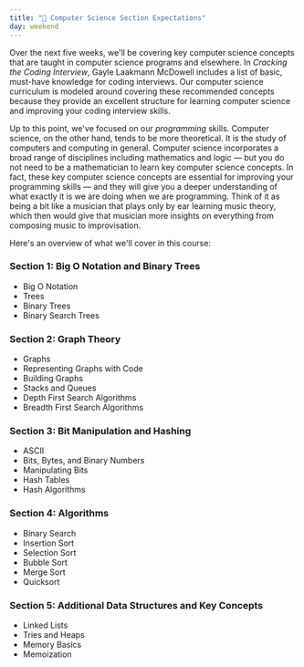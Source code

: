 ```yaml
---
title: "📓 Computer Science Section Expectations"
day: weekend
---
```


Over the next five weeks, we'll be covering key computer science concepts that are taught in computer science programs and elsewhere. In _Cracking the Coding Interview_, Gayle Laakmann McDowell includes a list of basic, must-have knowledge for coding interviews. Our computer science curriculum is modeled around covering these recommended concepts because they provide an excellent structure for learning computer science and improving your coding interview skills.

Up to this point, we've focused on our _programming_ skills. Computer science, on the other hand, tends to be more theoretical. It is the study of computers and computing in general. Computer science incorporates a broad range of disciplines including mathematics and logic — but you do not need to be a mathematician to learn key computer science concepts. In fact, these key computer science concepts are essential for improving your programming skills — and they will give you a deeper understanding of what exactly it is we are doing when we are programming. Think of it as being a bit like a musician that plays only by ear learning music theory, which then would give that musician more insights on everything from composing music to improvisation.

Here's an overview of what we'll cover in this course:

### Section 1: Big O Notation and Binary Trees

* Big O Notation
* Trees
* Binary Trees
* Binary Search Trees

### Section 2: Graph Theory

* Graphs
* Representing Graphs with Code
* Building Graphs
* Stacks and Queues
* Depth First Search Algorithms
* Breadth First Search Algorithms

### Section 3: Bit Manipulation and Hashing

* ASCII
* Bits, Bytes, and Binary Numbers
* Manipulating Bits
* Hash Tables
* Hash Algorithms

### Section 4: Algorithms

* Binary Search
* Insertion Sort
* Selection Sort
* Bubble Sort
* Merge Sort
* Quicksort

### Section 5: Additional Data Structures and Key Concepts

* Linked Lists
* Tries and Heaps
* Memory Basics
* Memoization
